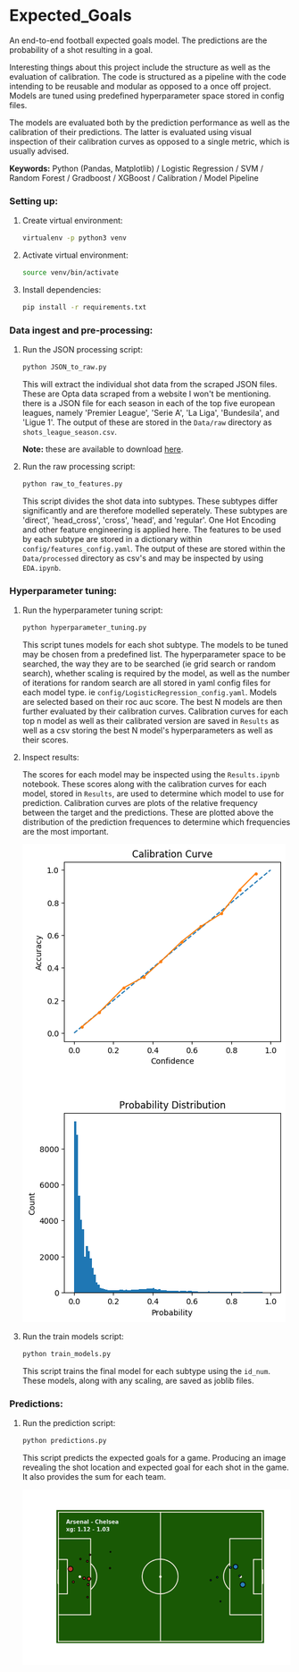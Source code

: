 # Expected_Goals

An end-to-end football expected goals model. The predictions are the probability of a shot resulting in a goal.

Interesting things about this project include the structure as well as the evaluation of calibration. The code is structured as a pipeline with the code intending to be reusable and modular as opposed to a once off project. Models are tuned using predefined hyperparameter space stored in config files.

The models are evaluated both by the prediction performance as well as the calibration of their predictions. The latter is evaluated using visual inspection of their calibration curves as opposed to a single metric, which is usually advised.

**Keywords:** Python (Pandas, Matplotlib) / Logistic Regression / SVM / Random Forest / Gradboost / XGBoost / Calibration / Model Pipeline

### Setting up:

1. Create virtual environment:
   ```bash
   virtualenv -p python3 venv
   ```
2. Activate virtual environment:
   ```bash
   source venv/bin/activate
   ```
3. Install dependencies:
   ```bash
   pip install -r requirements.txt
   ```

### Data ingest and pre-processing:

1. Run the JSON processing script:

   ```bash
   python JSON_to_raw.py
   ```

   This will extract the individual shot data from the scraped JSON files. These are
   Opta data scraped from a website I won't be mentioning. there is a JSON file for
   each season in each of the top five european leagues, namely 'Premier League',
   'Serie A', 'La Liga', 'Bundesila', and 'Ligue 1'. The output of these are stored
   in the `Data/raw` directory as `shots_league_season.csv`.

   **Note:** these are available to download [here](https://drive.google.com/file/d/1RgRst1HY7AmfaEySKf7qE-TpPzSXc9kD/view?usp=sharing).

2) Run the raw processing script:

   ```bash
   python raw_to_features.py
   ```

   This script divides the shot data into subtypes. These subtypes differ significantly
   and are therefore modelled seperately. These subtypes are 'direct', 'head_cross',
   'cross', 'head', and 'regular'. One Hot Encoding and other feature engineering is
   applied here. The features to be used by each subtype are stored in a dictionary
   within `config/features_config.yaml`. The output of these are stored within the
   `Data/processed` directory as csv's and may be inspected by using `EDA.ipynb`.

### Hyperparameter tuning:

1. Run the hyperparameter tuning script:

   ```bash
   python hyperparameter_tuning.py
   ```

   This script tunes models for each shot subtype. The models to be tuned may be chosen
   from a predefined list. The hyperparameter space to be searched, the way they are to
   be searched (ie grid search or random search), whether scaling is required by the model,
   as well as the number of iterations for random search are all stored in yaml config
   files for each model type. ie `config/LogisticRegression_config.yaml`. Models are
   selected based on their roc auc score. The best N models are then further evaluated
   by their calibration curves. Calibration curves for each top n model as well as their
   calibrated version are saved in `Results` as well as a csv storing the best N model's
   hyperparameters as well as their scores.

2. Inspect results:

   The scores for each model may be inspected using the `Results.ipynb` notebook. These
   scores along with the calibration curves for each model, stored in `Results`, are
   used to determine which model to use for prediction. Calibration curves are plots of
   the relative frequency between the target and the predictions. These are plotted
   above the distribution of the prediction frequences to determine which frequencies
   are the most important.

   ![example calibration curve](/Results/37_regular_XGBClassifier_False.png "Example Calibration Curve")

3. Run the train models script:

   ```bash
   python train_models.py
   ```

   This script trains the final model for each subtype using the `id_num`. These models,
   along with any scaling, are saved as joblib files.

### Predictions:

1. Run the prediction script:

   ```bash
   python predictions.py
   ```

   This script predicts the expected goals for a game. Producing an image revealing the
   shot location and expected goal for each shot in the game. It also provides the sum
   for each team.

   ![example result](/Games/Arsenal_Chelsea_2014-2015.png "Example Result")
